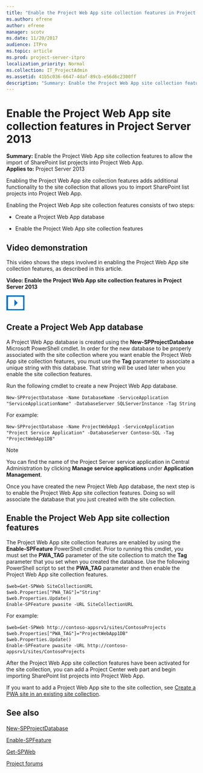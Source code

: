 ```yaml
---
title: "Enable the Project Web App site collection features in Project Server 2013"
ms.author: efrene
author: efrene
manager: scotv
ms.date: 11/20/2017
audience: ITPro
ms.topic: article
ms.prod: project-server-itpro
localization_priority: Normal
ms.collection: IT_ProjectAdmin
ms.assetid: 41b5c036-6647-4daf-89cb-e56d6c2300ff
description: "Summary: Enable the Project Web App site collection features to allow the import of SharePoint list projects into Project Web App."
---
```


# Enable the Project Web App site collection features in Project Server 2013

 **Summary:** Enable the Project Web App site collection features to allow the import of SharePoint list projects into Project Web App.<br/>
**Applies to:** Project Server 2013

Enabling the Project Web App site collection features adds additional functionality to the site collection that allows you to import SharePoint list projects into Project Web App.

Enabling the Project Web App site collection features consists of two steps:

- Create a Project Web App database

- Enable the Project Web App site collection features

## Video demonstration

This video shows the steps involved in enabling the Project Web App site collection features, as described in this article.

**Video: Enable the Project Web App site collection features in Project Server 2013**

![Video (play button) icon](images/mod_icon_video_M.png)

## Create a Project Web App database
<a name="CreateAProjectWebAppDatabase"> </a>

A Project Web App database is created using the **New-SPProjectDatabase** Microsoft PowerShell cmdlet. In order for the new database to be properly associated with the site collection where you want enable the Project Web App site collection features, you must use the **Tag** parameter to associate a unique string with this database. That string will be used later when you enable the site collection features.

Run the following cmdlet to create a new Project Web App database.

```
New-SPProjectDatabase -Name DatabaseName -ServiceApplication "ServiceApplicationName" -DatabaseServer SQLServerInstance -Tag String
```

For example:

```
New-SPProjectDatabase -Name ProjectWebApp1 -ServiceApplication "Project Service Application" -DatabaseServer Contoso-SQL -Tag "ProjectWebApp1DB"
```

> [!NOTE]
> You can find the name of the Project Server service application in Central Administration by clicking **Manage service applications** under **Application Management**. 

Once you have created the new Project Web App database, the next step is to enable the Project Web App site collection features. Doing so will associate the database that you just created with the site collection.

## Enable the Project Web App site collection features
<a name="EnableTheProjectWebAppSiteCollectionFeatures"> </a>

The Project Web App site collection features are enabled by using the **Enable-SPFeature** PowerShell cmdlet. Prior to running this cmdlet, you must set the **PWA_TAG** parameter of the site collection to match the **Tag** parameter that you set when you created the database. Use the following PowerShell script to set the **PWA_TAG** parameter and then enable the Project Web App site collection features.

```
$web=Get-SPWeb SiteCollectionURL
$web.Properties["PWA_TAG"]="String"
$web.Properties.Update()
Enable-SPFeature pwasite -URL SiteCollectionURL
```

For example:

```
$web=Get-SPWeb http://contoso-appsrv1/sites/ContosoProjects
$web.Properties["PWA_TAG"]="ProjectWebApp1DB"
$web.Properties.Update()
Enable-SPFeature pwasite -URL http://contoso-appsrv1/sites/ContosoProjects
```

After the Project Web App site collection features have been activated for the site collection, you can add a Project Center web part and begin importing SharePoint list projects into Project Web App.

If you want to add a Project Web App site to the site collection, see [Create a PWA site in an existing site collection](create-a-pwa-site-in-an-existing-site-collection.md).

## See also
<a name="EnableTheProjectWebAppSiteCollectionFeatures"> </a>

#### 

[New-SPProjectDatabase](http://technet.microsoft.com/library/6eca666c-cbe8-41aa-94c5-4a8a3419fc96.aspx)

[Enable-SPFeature](http://technet.microsoft.com/library/9b68c192-b640-4cb8-8a92-a98008169b27.aspx)

[Get-SPWeb](http://technet.microsoft.com/library/9bf9284f-e3b9-439d-8a5f-74020e1eccaf.aspx)

[Project forums](https://social.technet.microsoft.com/Forums/en-US/category/project)

